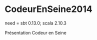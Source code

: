 CodeurEnSeine2014
=================

need = sbt 0.13.0; scala 2.10.3


Présentation Codeur en Seine
